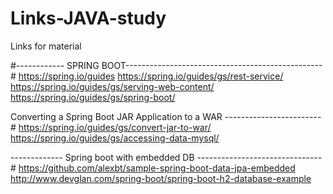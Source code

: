 
# Links-JAVA-study
Links for material

#------------ SPRING BOOT-------------------------------------------------#
https://spring.io/guides
https://spring.io/guides/gs/rest-service/
https://spring.io/guides/gs/serving-web-content/
https://spring.io/guides/gs/spring-boot/


Converting a Spring Boot JAR Application to a WAR ------------------------#
https://spring.io/guides/gs/convert-jar-to-war/
https://spring.io/guides/gs/accessing-data-mysql/

------------- Spring boot with embedded DB -------------------------------#
https://github.com/alexbt/sample-spring-boot-data-jpa-embedded
http://www.devglan.com/spring-boot/spring-boot-h2-database-example
